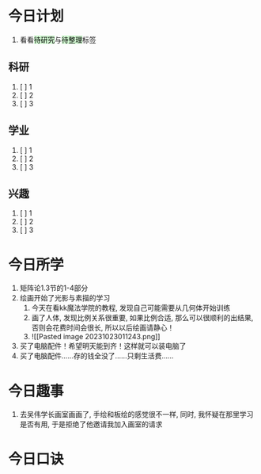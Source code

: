 # 今日计划

1. 看看<mark style="background: #BBFABBA6;">待研究</mark>与<mark style="background: #BBFABBA6;">待整理</mark>标签

## 科研

1. [ ] 1
2. [ ] 2
3. [ ] 3 

## 学业

1. [ ] 1
2. [ ] 2
3. [ ] 3 

## 兴趣

1. [ ] 1
2. [ ] 2
3. [ ] 3 

# 今日所学

1. 矩阵论1.3节的1-4部分
2. 绘画开始了光影与素描的学习
	1. 今天在看kk魔法学院的教程, 发现自己可能需要从几何体开始训练
	2. 画了人体, 发现比例关系很重要, 如果比例合适, 那么可以很顺利的出结果, 否则会花费时间会很长, 所以以后绘画请静心！
	3. ![[Pasted image 20231023011243.png]]
3. 买了电脑配件！希望明天能到齐！这样就可以装电脑了
4. 买了电脑配件……存的钱全没了……只剩生活费……

# 今日趣事

1. 去吴伟学长画室画画了, 手绘和板绘的感觉很不一样, 同时, 我怀疑在那里学习是否有用, 于是拒绝了他邀请我加入画室的请求

# 今日口诀